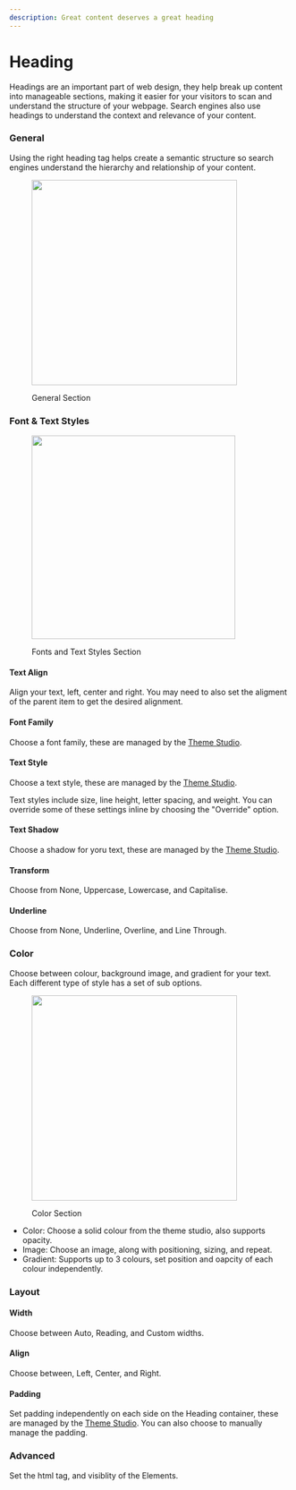 ```yaml
---
description: Great content deserves a great heading
---
```


# Heading

Headings are an important part of web design, they help break up content into manageable sections, making it easier for your visitors to scan and understand the structure of your webpage. Search engines also use headings to understand the context and relevance of your content.

### General

Using the right heading tag helps create a semantic structure so search engines understand the hierarchy and relationship of your content.&#x20;

<figure><img src="../../../.gitbook/assets/CleanShot 2024-05-24 at 4 .58.21@2x.png" alt="" width="367"><figcaption><p>General Section</p></figcaption></figure>

### Font & Text Styles

<figure><img src="../../../.gitbook/assets/CleanShot 2024-05-24 at 4 .46.40@2x.png" alt="" width="364"><figcaption><p>Fonts and Text Styles Section</p></figcaption></figure>

#### Text Align

Align your text, left, center and right. You may need to also set the aligment of the parent item to get the desired alignment.

#### Font Family

Choose a font family, these are managed by the [Theme Studio](../../theme-studio/).

#### Text Style

Choose a text style, these are managed by the [Theme Studio](../../theme-studio/).

Text styles include size, line height, letter spacing, and weight. You can override some of these settings inline by choosing the "Override" option.

#### Text Shadow

Choose a shadow for yoru text, these are managed by the [Theme Studio](../../theme-studio/).

#### Transform

Choose from None, Uppercase, Lowercase, and Capitalise.

#### Underline

Choose from None, Underline, Overline, and Line Through.

### Color&#x20;

Choose between colour, background image, and gradient for your text. Each different type of style has a set of sub options.

<figure><img src="../../../.gitbook/assets/CleanShot 2024-05-24 at 4 .51.55@2x.png" alt="" width="367"><figcaption><p>Color Section</p></figcaption></figure>

* Color: Choose a solid colour from the theme studio, also supports opacity.
* Image: Choose an image, along with positioning, sizing, and repeat.
* Gradient: Supports up to 3 colours, set position and oapcity of each colour independently.

### Layout

#### Width

Choose between Auto, Reading, and Custom widths.

#### Align

Choose between, Left, Center, and Right.

#### Padding

Set padding independently on each side on the Heading container, these are managed by the [Theme Studio](../../theme-studio/). You can also choose to manually manage the padding.

### Advanced

Set the html tag, and visiblity of the Elements.
